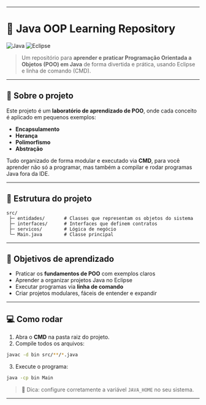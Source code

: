 
---

# **🚀 Java OOP Learning Repository**

![Java](https://img.shields.io/badge/Java-ED8B00?style=for-the-badge\&logo=java\&logoColor=white) ![Eclipse](https://img.shields.io/badge/Eclipse-2C2255?style=for-the-badge\&logo=eclipse\&logoColor=white)

> Um repositório para **aprender e praticar Programação Orientada a Objetos (POO) em Java** de forma divertida e prática, usando Eclipse e linha de comando (CMD).

---

## **📖 Sobre o projeto**

Este projeto é um **laboratório de aprendizado de POO**, onde cada conceito é aplicado em pequenos exemplos:

* **Encapsulamento**
* **Herança**
* **Polimorfismo**
* **Abstração**

Tudo organizado de forma modular e executado via **CMD**, para você aprender não só a programar, mas também a compilar e rodar programas Java fora da IDE.

---

## **📂 Estrutura do projeto**

```
src/
 ├─ entidades/       # Classes que representam os objetos do sistema
 ├─ interfaces/      # Interfaces que definem contratos
 ├─ servicos/        # Lógica de negócio
 └─ Main.java        # Classe principal
```

---

## **🎯 Objetivos de aprendizado**

* Praticar os **fundamentos de POO** com exemplos claros
* Aprender a organizar projetos Java no Eclipse
* Executar programas via **linha de comando**
* Criar projetos modulares, fáceis de entender e expandir

---

## **💻 Como rodar**

1. Abra o **CMD** na pasta raiz do projeto.
2. Compile todos os arquivos:

```bash
javac -d bin src/**/*.java
```

3. Execute o programa:

```bash
java -cp bin Main
```

> 🔔 Dica: configure corretamente a variável `JAVA_HOME` no seu sistema.

---

